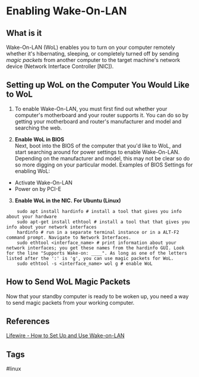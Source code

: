 # Enabling Wake-On-LAN

## What is it
Wake-On-LAN (WoL) enables you to turn on your computer remotely whether it's hibernating, sleeping, or completely turned off by sending *magic packets* from another computer to the target machine's network device (Network Interface Controller [NIC]). 

## Setting up WoL on the Computer You Would Like to WoL
1. To enable Wake-On-LAN, you must first find out whether your computer's motherboard and your router supports it. You can do so by getting your motherboard and router's manufacturer and model and searching the web.  

2. **Enable WoL in BIOS**  
Next, boot into the BIOS of the computer that you'd like to WoL, and start searching around for power settings to enable Wake-On-LAN. Depending on the manufacturer and model, this may not be clear so do so more digging on your particular model. Examples of BIOS Settings for enabling WoL:  
* Activate Wake-On-LAN  
* Power on by PCI-E  

3. **Enable WoL in the NIC.**
**For Ubuntu (Linux)**
```
	sudo apt install hardinfo # install a tool that gives you info about your hardware  
	sudo apt-get install ethtool # install a tool that that gives you info about your network interfaces  
	hardinfo # run in a separate terminal instance or in a ALT-F2 command prompt. Navigate to Network Interfaces.
	sudo ethtool <interface_name> # print information about your network interfaces; you get these names from the hardinfo GUI. Look for the line "Supports Wake-on: ____". As long as one of the letters listed after the ':' is 'g', you can use magic packets for WoL.
	sudo ethtool -s <interface_name> wol g # enable WoL  
```

## How to Send WoL Magic Packets
Now that your standby computer is ready to be woken up, you need a way to send magic packets from your working computer.  
 

## References
[Lifewire - How to Set Up and Use Wake-on-LAN](https://www.lifewire.com/wake-on-lan-4149800)

## Tags
#linux
